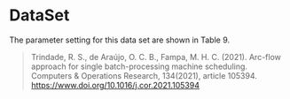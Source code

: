 # DataSet

The parameter setting for this data set are shown in Table 9.

> Trindade, R. S., de Araújo, O. C. B., Fampa, M. H. C. (2021). Arc-flow approach for single batch-processing machine scheduling. Computers & Operations Research, 134(2021), article 105394. https://www.doi.org/10.1016/j.cor.2021.105394

